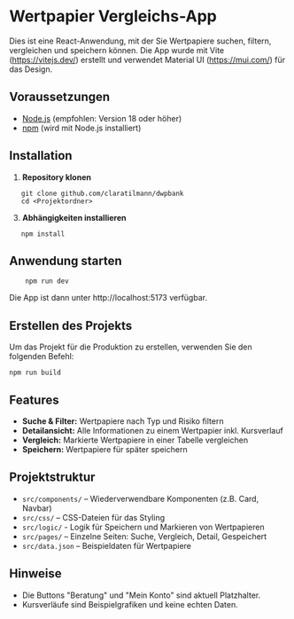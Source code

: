 # Wertpapier Vergleichs-App

Dies ist eine React-Anwendung, mit der Sie Wertpapiere suchen, filtern, vergleichen und speichern können. Die App wurde mit Vite (https://vitejs.dev/) erstellt und verwendet Material UI (https://mui.com/) für das Design.

## Voraussetzungen

- [Node.js](https://nodejs.org/) (empfohlen: Version 18 oder höher)
- [npm](https://www.npmjs.com/) (wird mit Node.js installiert)

## Installation

1. **Repository klonen**
```
   git clone github.com/claratilmann/dwpbank
   cd <Projektordner>
```
3. **Abhängigkeiten installieren**
```
   npm install
```
## Anwendung starten
```
    npm run dev
```
Die App ist dann unter http://localhost:5173 verfügbar.

## Erstellen des Projekts

Um das Projekt für die Produktion zu erstellen, verwenden Sie den folgenden Befehl:
```
npm run build
```
## Features

- **Suche & Filter:** Wertpapiere nach Typ und Risiko filtern
- **Detailansicht:** Alle Informationen zu einem Wertpapier inkl. Kursverlauf
- **Vergleich:** Markierte Wertpapiere in einer Tabelle vergleichen
- **Speichern:** Wertpapiere für später speichern

## Projektstruktur

- `src/components/` – Wiederverwendbare Komponenten (z.B. Card, Navbar)
- `src/css/` – CSS-Dateien für das Styling
- `src/logic/` - Logik für Speichern und Markieren von Wertpapieren
- `src/pages/` – Einzelne Seiten: Suche, Vergleich, Detail, Gespeichert
- `src/data.json` – Beispieldaten für Wertpapiere

## Hinweise

- Die Buttons "Beratung" und "Mein Konto" sind aktuell Platzhalter.
- Kursverläufe sind Beispielgrafiken und keine echten Daten.
